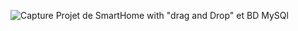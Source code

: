 
![Capture](https://user-images.githubusercontent.com/61750815/212502373-64f1d080-72b7-4a8e-885d-154fca9ad386.PNG)
Projet de SmartHome with "drag and Drop" et BD MySQl
